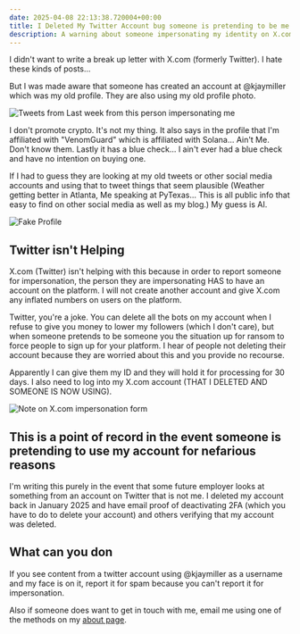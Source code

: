 ```yaml
---
date: 2025-04-08 22:13:38.720004+00:00
title: I Deleted My Twitter Account bug someone is pretending to be me.
description: A warning about someone impersonating my identity on X.com. Twitter offers no recourse without rejoining the platform.
---
```


I didn't want to write a break up letter with X.com (formerly Twitter). I hate these kinds of posts...

But I was made aware that someone has created an account at @kjaymiller which was my old profile. They are also using my old profile photo.

![Tweets from Last week from this person impersonating me](https://jmblogstorrage.blob.core.windows.net/media/not_me_twitter_posts.webp)

I don't promote crypto. It's not my thing. It also says in the profile that I'm affiliated with "VenomGuard" which is affiliated with Solana... Ain't Me. Don't know them. Lastly it has a blue check... I ain't ever had a blue check and have no intention on buying one.

If I had to guess they are looking at my old tweets or other social media accounts and using that to tweet things that seem plausible (Weather getting better in Atlanta, Me speaking at PyTexas... This is all public info that easy to find on other social media as well as my blog.) My guess is AI.

![Fake Profile](https://jmblogstorrage.blob.core.windows.net/media/fake_twitter_profile.png)

## Twitter isn't Helping

X.com (Twitter) isn't helping with this because in order to report someone for impersonation, the person they are impersonating HAS to have an account on the platform. I will not create another account and give X.com any inflated numbers on users on the platform.

Twitter, you're a joke. You can delete all the bots on my account when I refuse to give you money to lower my followers (which I don't care), but when someone pretends to be someone you the situation up for ransom to force people to sign up for your platform. I hear of people not deleting their account because they are worried about this and you provide no recourse.

Apparently I can give them my ID and they will hold it for processing for 30 days. I also need to log into my X.com account (THAT I DELETED AND SOMEONE IS NOW USING).

![Note on X.com impersonation form](https://jmblogstorrage.blob.core.windows.net/media/twitter-impersonation-form.png)

## This is a point of record in the event someone is pretending to use my account for nefarious reasons

I'm writing this purely in the event that some future employer looks at something from an account on Twitter that is not me. I deleted my account back in January 2025 and have email proof of deactivating 2FA (which you have to do to delete your account) and others verifying that my account was deleted.

## What can you don

If you see content from a twitter account using @kjaymiller as a username and my face is on it, report it for spam because you can't report it for impersonation.

Also if someone does want to get in touch with me, email me using one of the methods on my [about page](/about).
